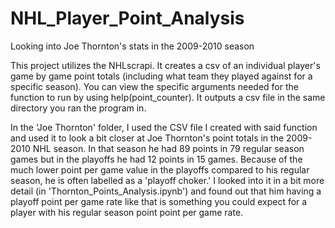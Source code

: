 # NHL_Player_Point_Analysis
Looking into Joe Thornton's stats in the 2009-2010 season

This project utilizes the NHLscrapi. It creates a csv of an individual player's game by game point totals (including what team they played against for a specific season). You can view the specific arguments needed for the function to run by using help(point_counter). It outputs a csv file in the same directory you ran the program in.

In the 'Joe Thornton' folder, I used the CSV file I created with said function and used it to look a bit closer at Joe Thornton's point totals in the 2009-2010 NHL season. In that season he had 89 points in 79 regular season games but in the playoffs he had 12 points in 15 games. Because of the much lower point per game value in the playoffs compared to his regular season, he is often labelled as a 'playoff choker.' I looked into it in a bit more detail (in 'Thornton_Points_Analysis.ipynb') and found out that him having a playoff point per game rate like that is something you could expect for a player with his regular season point point per game rate.
